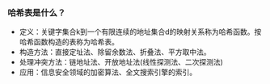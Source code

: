 ### 哈希表是什么？
- 定义：关键字集合k到一个有限连续的地址集合d的映射关系称为哈希函数。按哈希函数构造的表称为哈希表。
- 构造方法：直接定址法、除留余数法、折叠法、平方取中法。
- 处理冲突方法：链地址法、开放地址法(线性探测法、二次探测法)
- 应用：信息安全领域的加密算法、全文搜索引擎的索引。